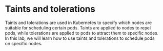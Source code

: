 # Taints and tolerations

Taints and tolerations are used in Kubernetes to specify which nodes are suitable for scheduling certain pods. Taints are applied to nodes to repel pods, while tolerations are applied to pods to attract them to specific nodes. In this lab, we will learn how to use taints and tolerations to schedule pods on specific nodes.
